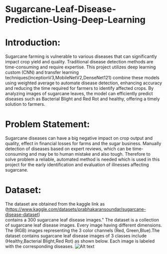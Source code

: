 # Sugarcane-Leaf-Disease-Prediction-Using-Deep-Learning
# Introduction:
Sugarcane farming is vulnerable to various diseases that can significantly impact crop yield and quality. Traditional disease detection methods are time-consuming and require expertise. This project utilizes deep learning custom (CNN) and transfer learning techniques(InceptionV3,MobileNetV2,DenseNet121) combine these  models using weighted average to automate disease detection, enhancing accuracy and reducing the time required for farmers to identify affected crops. By analyzing images of sugarcane leaves, the model can efficiently predict diseases such as Bacterial Blight and Red Rot and healthy, offering a timely solution to farmers.
# Problem Statement:
Sugarcane diseases can have a big negative impact on crop output and quality, effect in financial losses for farms and the sugar business. Manually detection of diseases based on expert reviews, which can be time-consuming and may be to human mistake and also tough. Therefore to solve problem a reliable, automated method is needed which is used in this project for the early identification and evaluation of illnesses affecting sugarcane. 
# Dataset:
The dataset are obtained from the kaggle link as (https://www.kaggle.com/datasets/prabhakaransoundar/sugarcane-disease-dataset)<br> contains a 300 sugarcane leaf disease images." The dataset is a collection of sugarcane leaf disease images. Every image having different dimensions. The (RGB) images representing the 3 color channels (Red, Green,Blue).The dataset contains sugarcane leaf disease images of 3 classes include (Healthy,Bacterial Blight,Red Rot) as shown below. Each image is labeled with the corresponding diseases.
![Alt text](C:\Users\abc\AppData\Roaming\Python\Python310\Scripts\Project\EDA_Images?raw=true)
